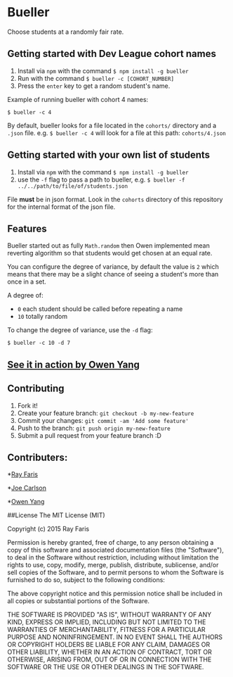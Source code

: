 # Bueller
Choose students at a randomly fair rate.

## Getting started with Dev League cohort names
1. Install via `npm` with the command `$ npm install -g bueller`
1. Run with the command `$ bueller -c [COHORT_NUMBER]`
1. Press the `enter` key to get a random student's name.

Example of running bueller with cohort 4 names:

  ```
  $ bueller -c 4
  ```

By default, bueller looks for a file located in the `cohorts/` directory and a `.json`
file. e.g. `$ bueller -c 4` will look for a file at this path: `cohorts/4.json`

## Getting started with your own list of students
1. Install via `npm` with the command `$ npm install -g bueller`
2. use the `-f` flag to pass a path to bueller, e.g. `$ bueller -f ../../path/to/file/of/students.json`

File **must** be in json format. Look in the `cohorts` directory of this repository for the internal format of the json file.

## Features
Bueller started out as fully `Math.random` then Owen implemented mean reverting algorithm
so that students would get chosen at an equal rate.

You can configure the degree of variance, by default the value is `2` which means that
there may be a slight chance of seeing a student's more than once in a set.

A degree of:
  - `0` each student should be called before repeating a name
  - `10` totally random

To change the degree of variance, use the `-d` flag:

  ```
  $ bueller -c 10 -d 7
  ```


## [See it in action by Owen Yang](http://owen28299.github.io/meanRevertingBeuller/)

## Contributing
1. Fork it!
2. Create your feature branch: `git checkout -b my-new-feature`
3. Commit your changes: `git commit -am 'Add some feature'`
4. Push to the branch: `git push origin my-new-feature`
5. Submit a pull request from your feature branch :D

## Contributers:
  *[Ray Faris](https://github.com/sgnl/)

  *[Joe Carlson](http://www.callmejoe.net/)

  *[Owen Yang](https://github.com/owen28299/)

##License
The MIT License (MIT)

Copyright (c) 2015 Ray Faris

Permission is hereby granted, free of charge, to any person obtaining a copy
of this software and associated documentation files (the "Software"), to deal
in the Software without restriction, including without limitation the rights
to use, copy, modify, merge, publish, distribute, sublicense, and/or sell
copies of the Software, and to permit persons to whom the Software is
furnished to do so, subject to the following conditions:

The above copyright notice and this permission notice shall be included in all
copies or substantial portions of the Software.

THE SOFTWARE IS PROVIDED "AS IS", WITHOUT WARRANTY OF ANY KIND, EXPRESS OR
IMPLIED, INCLUDING BUT NOT LIMITED TO THE WARRANTIES OF MERCHANTABILITY,
FITNESS FOR A PARTICULAR PURPOSE AND NONINFRINGEMENT. IN NO EVENT SHALL THE
AUTHORS OR COPYRIGHT HOLDERS BE LIABLE FOR ANY CLAIM, DAMAGES OR OTHER
LIABILITY, WHETHER IN AN ACTION OF CONTRACT, TORT OR OTHERWISE, ARISING FROM,
OUT OF OR IN CONNECTION WITH THE SOFTWARE OR THE USE OR OTHER DEALINGS IN THE
SOFTWARE.
